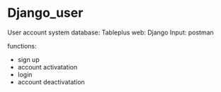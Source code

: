 # Django_user

User account system
database: Tableplus
web: Django
Input: postman

functions:
- sign up
- account activatation
- login 
- account deactivatation
